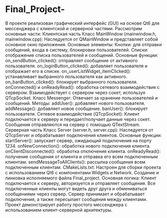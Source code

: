 # Final_Project-
В проекте реализован графический интерфейс (GUI) на основе Qt6 для мессенджера с клиентской и серверной частями. Рассмотрим основные части:
Клиентская часть
Класс MainWindow (mainwindow.h, mainwindow.cpp):
Наследуется от QMainWindow и представляет собой основное окно приложения.
Основные элементы:
Кнопки: для отправки сообщений, входа в систему, блокировки пользователей.
Списки: отображение списка пользователей и сообщений.
Основные функции:
on_sendButton_clicked(): отправляет сообщение от активного пользователя.
on_loginButton_clicked(): добавляет пользователя и отображает его в списке.
on_userListWidget_itemClicked(): устанавливает выбранного пользователя как активного.
on_banButton_clicked(): блокирует выбранного пользователя.
onConnected() и onReadyRead(): обработка сетевого взаимодействия с сервером.
Взаимодействует с сервером через сокет, используя QTcpSocket.
Класс Messenger:
Отвечает за хранение пользователей и сообщений.
Методы:
addUser(): добавляет нового пользователя.
addMessage(): добавляет новое сообщение.
banUser(): блокирует пользователя.
Сетевое взаимодействие (QTcpSocket):
Клиент подключается к серверу и передает/получает данные через сокет.
Сообщения отправляются на сервер с помощью QTextStream.
Серверная часть
Класс Server (server.h, server.cpp):
Наследуется от QTcpServer и обрабатывает подключения клиентов.
Основные функции:
startServer(): запускает сервер, ожидающий подключения на порту 1234.
onNewConnection(): обработка нового подключения клиента.
onClientDisconnected(): обработка отключения клиента.
onReadyRead(): получение сообщения от клиента и отправка его всем подключенным клиентам.
sendMessageToAllClients(): рассылка сообщения всем подключенным клиентам.
CMakeLists.txt:
Настроен для сборки проекта с использованием Qt6 с компонентами Widgets и Network.
Создание и линковка исполняемого файла Final_project.
Основная логика:
Клиент подключается к серверу, авторизуется и отправляет сообщения. Все подключенные клиенты могут видеть друг друга и обмениваться сообщениями через сервер.
Сервер принимает и обрабатывает подключения, а также пересылает сообщения между клиентами.
Проект демонстрирует работу простого мессенджера с использованием клиент-серверной архитектуры.
